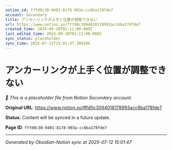 ```yaml
---
notion_id: fffd0c30-9401-8178-993a-cc6ba178fde7
account: Secondary
title: アンカーリンクが上手く位置が調整できない
url: https://www.notion.so/fffd0c3094018178993acc6ba178fde7
created_time: 2024-09-20T01:11:00.000Z
last_edited_time: 2024-09-20T01:11:00.000Z
sync_status: placeholder
sync_time: 2025-07-12T15:01:47.388296
---
```


# アンカーリンクが上手く位置が調整できない

*🔄 This is a placeholder file from Notion Secondary account.*

**Original URL**: https://www.notion.so/fffd0c3094018178993acc6ba178fde7

**Status**: Content will be synced in a future update.

**Page ID**: `fffd0c30-9401-8178-993a-cc6ba178fde7`

---

*Generated by Obsidian-Notion sync at 2025-07-12 15:01:47*
